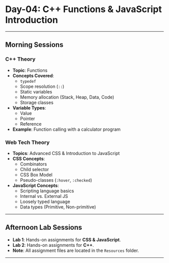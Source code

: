 # Day-04: C++ Functions & JavaScript Introduction

---

## Morning Sessions

### **C++ Theory**
- **Topic**: Functions
- **Concepts Covered**:
    - `typedef`
    - Scope resolution (`::`)
    - Static variables
    - Memory allocation (Stack, Heap, Data, Code)
    - Storage classes
- **Variable Types**:
    - Value
    - Pointer
    - Reference
- **Example**: Function calling with a calculator program

### **Web Tech Theory**
- **Topics**: Advanced CSS & Introduction to JavaScript
- **CSS Concepts**:
    - Combinators
    - Child selector
    - CSS Box Model
    - Pseudo-classes (`:hover`, `:checked`)
- **JavaScript Concepts**:
    - Scripting language basics
    - Internal vs. External JS
    - Loosely typed language
    - Data types (Primitive, Non-primitive)

---

## Afternoon Lab Sessions
- **Lab 1**: Hands-on assignments for **CSS & JavaScript**.
- **Lab 2**: Hands-on assignments for **C++**.
- **Note**: All assignment files are located in the `Resources` folder.

---